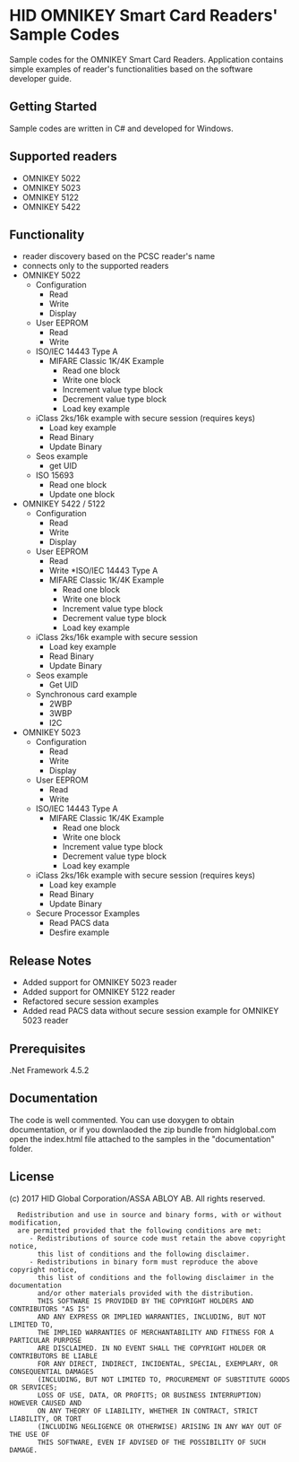 ﻿# HID OMNIKEY Smart Card Readers' Sample Codes

Sample codes for the OMNIKEY Smart Card Readers. Application contains simple examples of reader's functionalities based on the software developer guide.

## Getting Started

Sample codes are written in C# and developed for Windows. 

## Supported readers

* OMNIKEY 5022
* OMNIKEY 5023
* OMNIKEY 5122
* OMNIKEY 5422

## Functionality

* reader discovery based on the PCSC reader's name
* connects only to the supported readers
* OMNIKEY 5022
    * Configuration
       * Read
       * Write
       * Display
    * User EEPROM
       * Read
       * Write
    * ISO/IEC 14443 Type A
       * MIFARE Classic 1K/4K Example
           * Read one block
           * Write one block
           * Increment value type block
           * Decrement value type block
           * Load key example
    * iClass 2ks/16k example with secure session (requires keys)
       * Load key example
       * Read Binary
       * Update Binary
    * Seos example
       * get UID
    * ISO 15693
       * Read one block
       * Update one block
* OMNIKEY 5422 / 5122
    * Configuration
        * Read
        * Write
        * Display
    * User EEPROM
        * Read
        * Write
    *ISO/IEC 14443 Type A
        * MIFARE Classic 1K/4K Example
            * Read one block
            * Write one block
            * Increment value type block
            * Decrement value type block
            * Load key example
    * iClass 2ks/16k example with secure session
        * Load key example
        * Read Binary
        * Update Binary
    * Seos example
        * Get UID
    * Synchronous card example
        * 2WBP
        * 3WBP
        * I2C
* OMNIKEY 5023
    * Configuration
       * Read
       * Write
       * Display
    * User EEPROM
       * Read
       * Write
    * ISO/IEC 14443 Type A
       * MIFARE Classic 1K/4K Example
           * Read one block
           * Write one block
           * Increment value type block
           * Decrement value type block
           * Load key example
    * iClass 2ks/16k example with secure session (requires keys)
       * Load key example
       * Read Binary
       * Update Binary
    * Secure Processor Examples
	   * Read PACS data
	   * Desfire example 

## Release Notes

* Added support for OMNIKEY 5023 reader
* Added support for OMNIKEY 5122 reader
* Refactored secure session examples
* Added read PACS data without secure session example for OMNIKEY 5023 reader

## Prerequisites

.Net Framework 4.5.2

## Documentation

The code is well commented.
You can use doxygen to obtain documentation, or if you downlaoded the zip bundle from hidglobal.com open the index.html 
file attached to the samples in the "documentation" folder.

## License

(c) 2017 HID Global Corporation/ASSA ABLOY AB.  All rights reserved.

      Redistribution and use in source and binary forms, with or without modification,
      are permitted provided that the following conditions are met:
         - Redistributions of source code must retain the above copyright notice,
           this list of conditions and the following disclaimer.
         - Redistributions in binary form must reproduce the above copyright notice,
           this list of conditions and the following disclaimer in the documentation
           and/or other materials provided with the distribution.
           THIS SOFTWARE IS PROVIDED BY THE COPYRIGHT HOLDERS AND CONTRIBUTORS "AS IS"
           AND ANY EXPRESS OR IMPLIED WARRANTIES, INCLUDING, BUT NOT LIMITED TO,
           THE IMPLIED WARRANTIES OF MERCHANTABILITY AND FITNESS FOR A PARTICULAR PURPOSE
           ARE DISCLAIMED. IN NO EVENT SHALL THE COPYRIGHT HOLDER OR CONTRIBUTORS BE LIABLE
           FOR ANY DIRECT, INDIRECT, INCIDENTAL, SPECIAL, EXEMPLARY, OR CONSEQUENTIAL DAMAGES
           (INCLUDING, BUT NOT LIMITED TO, PROCUREMENT OF SUBSTITUTE GOODS OR SERVICES;
           LOSS OF USE, DATA, OR PROFITS; OR BUSINESS INTERRUPTION) HOWEVER CAUSED AND
           ON ANY THEORY OF LIABILITY, WHETHER IN CONTRACT, STRICT LIABILITY, OR TORT
           (INCLUDING NEGLIGENCE OR OTHERWISE) ARISING IN ANY WAY OUT OF THE USE OF
           THIS SOFTWARE, EVEN IF ADVISED OF THE POSSIBILITY OF SUCH DAMAGE.
